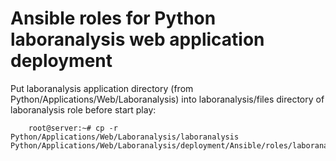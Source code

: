 # Ansible roles for Python laboranalysis web application deployment

Put laboranalysis application directory (from Python/Applications/Web/Laboranalysis) into laboranalysis/files directory of laboranalysis role before start play:

        root@server:~# cp -r Python/Applications/Web/Laboranalysis/laboranalysis Python/Applications/Web/Laboranalysis/deployment/Ansible/roles/laboranalysis/files
